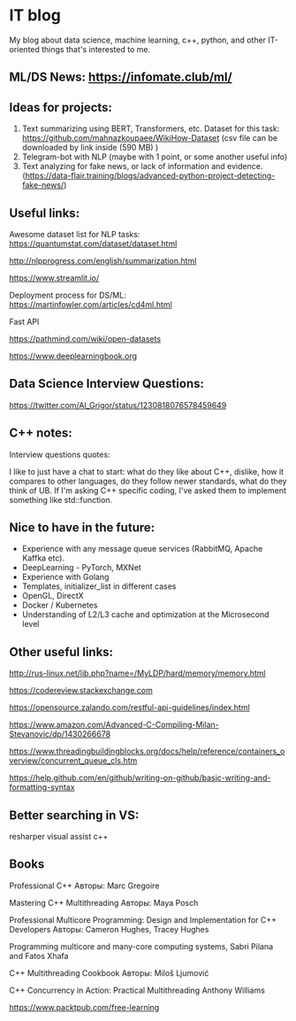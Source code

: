 # IT blog
My blog about data science, machine learning, c++, python, and other IT-oriented things that's interested to me.

## ML/DS News: https://infomate.club/ml/

## Ideas for projects:

1. Text summarizing using BERT, Transformers, etc.
Dataset for this task: https://github.com/mahnazkoupaee/WikiHow-Dataset (csv file can be downloaded by link inside (590 MB) )
2. Telegram-bot with NLP (maybe with 1 point, or some another useful info)
3. Text analyzing for fake news, or lack of information and evidence. (https://data-flair.training/blogs/advanced-python-project-detecting-fake-news/)

## Useful links:

Awesome dataset list for NLP tasks:
https://quantumstat.com/dataset/dataset.html

http://nlpprogress.com/english/summarization.html

https://www.streamlit.io/

Deployment process for DS/ML:
https://martinfowler.com/articles/cd4ml.html

Fast API

https://pathmind.com/wiki/open-datasets

https://www.deeplearningbook.org


## Data Science Interview Questions:
https://twitter.com/Al_Grigor/status/1230818076578459649


## C++ notes:

Interview questions quotes:

I like to just have a chat to start: what do they like about C++, dislike, how it compares to other languages, do they follow newer standards, what do they think of UB. If I'm asking C++ specific coding, I've asked them to implement something like std::function.


## Nice to have in the future:
- Experience with any message queue services (RabbitMQ, Apache Kaffka etc).
- DeepLearning - PyTorch, MXNet
- Experience with Golang
- Templates, initializer_list in different cases
- OpenGL, DirectX
- Docker / Kubernetes
- Understanding of L2/L3 cache and optimization at the Microsecond level

## Other useful links:
http://rus-linux.net/lib.php?name=/MyLDP/hard/memory/memory.html

https://codereview.stackexchange.com

https://opensource.zalando.com/restful-api-guidelines/index.html

https://www.amazon.com/Advanced-C-Compiling-Milan-Stevanovic/dp/1430266678

https://www.threadingbuildingblocks.org/docs/help/reference/containers_overview/concurrent_queue_cls.htm

https://help.github.com/en/github/writing-on-github/basic-writing-and-formatting-syntax


## Better searching in VS:
resharper visual assist c++


## Books
Professional C++
Авторы: Marc Gregoire

Mastering C++ Multithreading
Авторы: Maya Posch

Professional Multicore Programming: Design and Implementation for C++ Developers
Авторы: Cameron Hughes, Tracey Hughes

Programming multicore and many-core computing systems, Sabri Pilana and Fatos Xhafa

C++ Multithreading Cookbook
Авторы: Miloš Ljumović

C++ Concurrency in Action: Practical Multithreading
Anthony Williams

https://www.packtpub.com/free-learning

